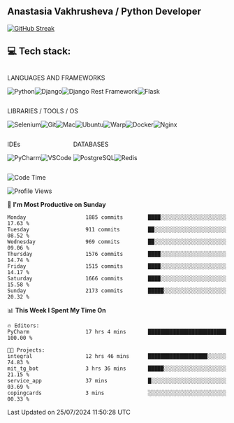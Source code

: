 ## Anastasia Vakhrusheva / Python Developer

<a href="https://git.io/streak-stats"><img src="https://streak-stats.demolab.com?user=KetKode&theme=transparent&mode=weekly" alt="GitHub Streak" /></a>

## **💻 Tech stack:**

<div style="display: inline-block;">

LANGUAGES AND FRAMEWORKS

<img alt="Python" src="https://img.shields.io/badge/Python-FFD43B?style=for-the-badge&logo=python&logoColor=blue" /><img alt="Django" src="https://img.shields.io/badge/Django-092E20?style=for-the-badge&logo=django&logoColor=green" /><img alt="Django Rest Framework" src="https://img.shields.io/badge/django%20rest-ff1709?style=for-the-badge&logo=django&logoColor=white" /><img alt="Flask" src="https://img.shields.io/badge/Flask-000000?style=for-the-badge&logo=flask&logoColor=white" />

</div>

<div style="display: inline-block;">
  
LIBRARIES / TOOLS / OS

<img alt="Selenium" src="https://img.shields.io/badge/Selenium-43B02A?style=for-the-badge&logo=Selenium&logoColor=white" /><img alt="Git" src="https://img.shields.io/badge/GIT-E44C30?style=for-the-badge&logo=git&logoColor=white" /><img alt="Mac" src="https://img.shields.io/badge/mac%20os-000000?style=for-the-badge&logo=apple&logoColor=white" /><img alt="Ubuntu" src="https://img.shields.io/badge/Ubuntu-E95420?style=for-the-badge&logo=ubuntu&logoColor=white" /><img alt="Warp" src="https://img.shields.io/badge/warp-01A4FF?style=for-the-badge&logo=warp&logoColor=white" /><img alt="Docker" src="https://img.shields.io/badge/Docker-2CA5E0?style=for-the-badge&logo=docker&logoColor=white" /><img alt="Nginx" src="https://img.shields.io/badge/Nginx-009639?style=for-the-badge&logo=nginx&logoColor=white" />

</div>

<div style="display: inline-block;">

IDEs

<img alt="PyCharm" src="https://img.shields.io/badge/PyCharm-000000.svg?&style=for-the-badge&logo=PyCharm&logoColor=white" /><img alt="VSCode" src="https://img.shields.io/badge/VSCode-0078D4?style=for-the-badge&logo=visual%20studio%20code&logoColor=white" />

</div>

<div style="display: inline-block;">
  
DATABASES

<img alt="PostgreSQL" src="https://img.shields.io/badge/PostgreSQL-316192?style=for-the-badge&logo=postgresql&logoColor=white" /><img alt="Redis" src="https://img.shields.io/badge/redis-%23DD0031.svg?&style=for-the-badge&logo=redis&logoColor=white" />

</div>
                    
<br/>

<!--START_SECTION:waka-->
![Code Time](http://img.shields.io/badge/Code%20Time-44%20hrs%206%20mins-blue)

![Profile Views](http://img.shields.io/badge/Profile%20Views-0-blue)

📅 **I'm Most Productive on Sunday** 

```text
Monday                   1885 commits        ████░░░░░░░░░░░░░░░░░░░░░   17.63 % 
Tuesday                  911 commits         ██░░░░░░░░░░░░░░░░░░░░░░░   08.52 % 
Wednesday                969 commits         ██░░░░░░░░░░░░░░░░░░░░░░░   09.06 % 
Thursday                 1576 commits        ████░░░░░░░░░░░░░░░░░░░░░   14.74 % 
Friday                   1515 commits        ████░░░░░░░░░░░░░░░░░░░░░   14.17 % 
Saturday                 1666 commits        ████░░░░░░░░░░░░░░░░░░░░░   15.58 % 
Sunday                   2173 commits        █████░░░░░░░░░░░░░░░░░░░░   20.32 % 
```


📊 **This Week I Spent My Time On** 

```text
🔥 Editors: 
PyCharm                  17 hrs 4 mins       █████████████████████████   100.00 % 

🐱‍💻 Projects: 
integral                 12 hrs 46 mins      ███████████████████░░░░░░   74.83 % 
mit_tg_bot               3 hrs 36 mins       █████░░░░░░░░░░░░░░░░░░░░   21.15 % 
service_app              37 mins             █░░░░░░░░░░░░░░░░░░░░░░░░   03.69 % 
copingcards              3 mins              ░░░░░░░░░░░░░░░░░░░░░░░░░   00.33 % 
```


 Last Updated on 25/07/2024 11:50:28 UTC
<!--END_SECTION:waka-->

</div>
